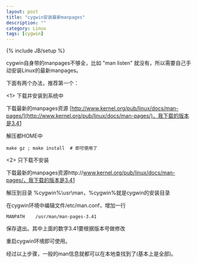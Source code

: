 ```yaml
---
layout: post
title: "cygwin安装最新manpages"
description: ""
category: Linux
tags: [cygwin]
---
```

{% include JB/setup %}

cygwin自身带的manpages不够全，比如 "man listen" 就没有，所以需要自己手动安装Linux的最新manpages。

下面有两个办法，推荐第一个：

<1> 下载并安装到系统中

下载最新的manpages资源 [http://www.kernel.org/pub/linux/docs/man-pages/](http://www.kernel.org/pub/linux/docs/man-pages/)，我下载的版本是3.41

解压都HOME中

    make gz ; make install  # 即可使用了


<2> 只下载不安装

下载最新的manpages资源http://www.kernel.org/pub/linux/docs/man-pages/，我下载的版本是3.41

解压到目录 %cygwin%\usr\man，%cygwin%就是cygwin的安装目录

在cygwin环境中编辑文件/etc/man.conf，增加一行

	MANPATH    /usr/man/man-pages-3.41

保存退出。其中上面的数字3.41要根据版本号做修改

重启cygwin环境即可使用。


经过以上步骤，一般的man信息就都可以在本地查找到了(基本上是全部)。